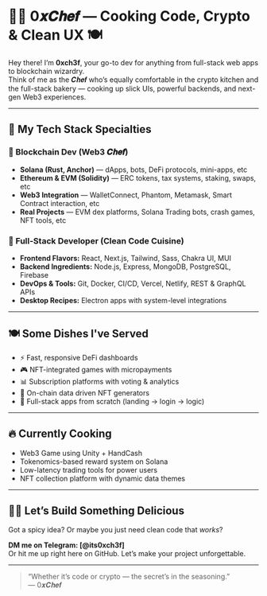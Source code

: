 # 👨‍🍳 0𝒙𝑪𝒉𝒆𝒇 — Cooking Code, Crypto & Clean UX 🍽️

Hey there! I’m **0xch3f**, your go-to dev for anything from full-stack web apps to blockchain wizardry.  
Think of me as the 𝑪𝒉𝒆𝒇 who’s equally comfortable in the crypto kitchen and the full-stack bakery — cooking up slick UIs, powerful backends, and next-gen Web3 experiences.

---

## 🧂 My Tech Stack Specialties

### 🍜 Blockchain Dev (Web3 𝑪𝒉𝒆𝒇)
- **Solana (Rust, Anchor)** — dApps, bots, DeFi protocols, mini-apps, etc
- **Ethereum & EVM (Solidity)** — ERC tokens, tax systems, staking, swaps, etc
- **Web3 Integration** — WalletConnect, Phantom, Metamask, Smart Contract interaction, etc
- **Real Projects** — EVM dex platforms, Solana Trading bots, crash games, NFT tools, etc

### 🍱 Full-Stack Developer (Clean Code Cuisine)
- **Frontend Flavors:** React, Next.js, Tailwind, Sass, Chakra UI, MUI
- **Backend Ingredients:** Node.js, Express, MongoDB, PostgreSQL, Firebase
- **DevOps & Tools:** Git, Docker, CI/CD, Vercel, Netlify, REST & GraphQL APIs
- **Desktop Recipes:** Electron apps with system-level integrations

---

## 🍽️ Some Dishes I've Served

- ⚡ Fast, responsive DeFi dashboards
- 🎮 NFT-integrated games with micropayments
- 📊 Subscription platforms with voting & analytics
- 🧪 On-chain data driven NFT generators
- 🚀 Full-stack apps from scratch (landing → login → logic)

---

## 🔥 Currently Cooking

- Web3 Game using Unity + HandCash  
- Tokenomics-based reward system on Solana  
- Low-latency trading tools for power users  
- NFT collection platform with dynamic data themes

---

## 🧑‍🍳 Let’s Build Something Delicious

Got a spicy idea? Or maybe you just need clean code that *works*?

**DM me on Telegram: [@its0xch3f]**  
Or hit me up right here on GitHub. Let’s make your project unforgettable.

---

> “Whether it’s code or crypto — the secret’s in the seasoning.”  
> — 0𝒙𝑪𝒉𝒆𝒇
